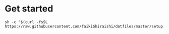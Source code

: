 # Get started
```
sh -c "$(curl -fsSL https://raw.githubusercontent.com/TaikiShiraishi/dotfiles/master/setup.sh)"
```
